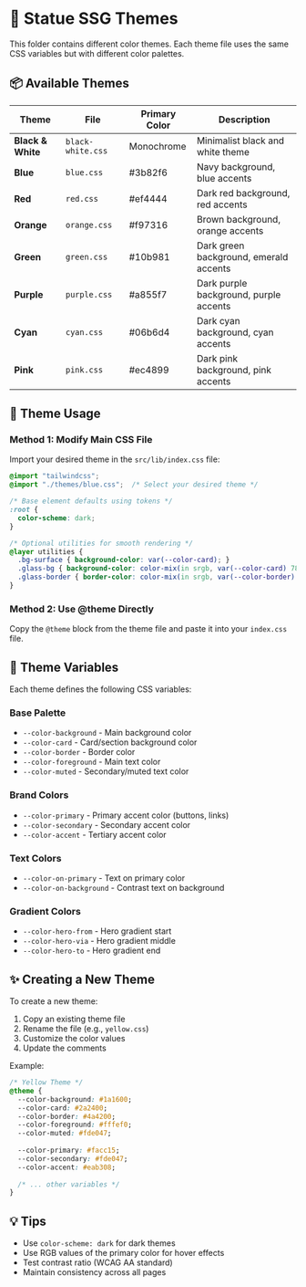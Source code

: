 # 🎨 Statue SSG Themes

This folder contains different color themes. Each theme file uses the same CSS variables but with different color palettes.

## 📦 Available Themes

| Theme | File | Primary Color | Description |
|------|-------|----------|----------|
| **Black & White** | `black-white.css` | Monochrome | Minimalist black and white theme |
| **Blue** | `blue.css` | #3b82f6 | Navy background, blue accents |
| **Red** | `red.css` | #ef4444 | Dark red background, red accents |
| **Orange** | `orange.css` | #f97316 | Brown background, orange accents |
| **Green** | `green.css` | #10b981 | Dark green background, emerald accents |
| **Purple** | `purple.css` | #a855f7 | Dark purple background, purple accents |
| **Cyan** | `cyan.css` | #06b6d4 | Dark cyan background, cyan accents |
| **Pink** | `pink.css` | #ec4899 | Dark pink background, pink accents |

## 🔧 Theme Usage

### Method 1: Modify Main CSS File

Import your desired theme in the `src/lib/index.css` file:

```css
@import "tailwindcss";
@import "./themes/blue.css";  /* Select your desired theme */

/* Base element defaults using tokens */
:root {
  color-scheme: dark;
}

/* Optional utilities for smooth rendering */
@layer utilities {
  .bg-surface { background-color: var(--color-card); }
  .glass-bg { background-color: color-mix(in srgb, var(--color-card) 78%, transparent); }
  .glass-border { border-color: color-mix(in srgb, var(--color-border) 70%, transparent); }
}
```

### Method 2: Use @theme Directly

Copy the `@theme` block from the theme file and paste it into your `index.css` file.

## 🎨 Theme Variables

Each theme defines the following CSS variables:

### Base Palette
- `--color-background` - Main background color
- `--color-card` - Card/section background color
- `--color-border` - Border color
- `--color-foreground` - Main text color
- `--color-muted` - Secondary/muted text color

### Brand Colors
- `--color-primary` - Primary accent color (buttons, links)
- `--color-secondary` - Secondary accent color
- `--color-accent` - Tertiary accent color

### Text Colors
- `--color-on-primary` - Text on primary color
- `--color-on-background` - Contrast text on background

### Gradient Colors
- `--color-hero-from` - Hero gradient start
- `--color-hero-via` - Hero gradient middle
- `--color-hero-to` - Hero gradient end

## ✨ Creating a New Theme

To create a new theme:

1. Copy an existing theme file
2. Rename the file (e.g., `yellow.css`)
3. Customize the color values
4. Update the comments

Example:

```css
/* Yellow Theme */
@theme {
  --color-background: #1a1600;
  --color-card: #2a2400;
  --color-border: #4a4200;
  --color-foreground: #fffef0;
  --color-muted: #fde047;
  
  --color-primary: #facc15;
  --color-secondary: #fde047;
  --color-accent: #eab308;
  
  /* ... other variables */
}
```

## 💡 Tips

- Use `color-scheme: dark` for dark themes
- Use RGB values of the primary color for hover effects
- Test contrast ratio (WCAG AA standard)
- Maintain consistency across all pages

